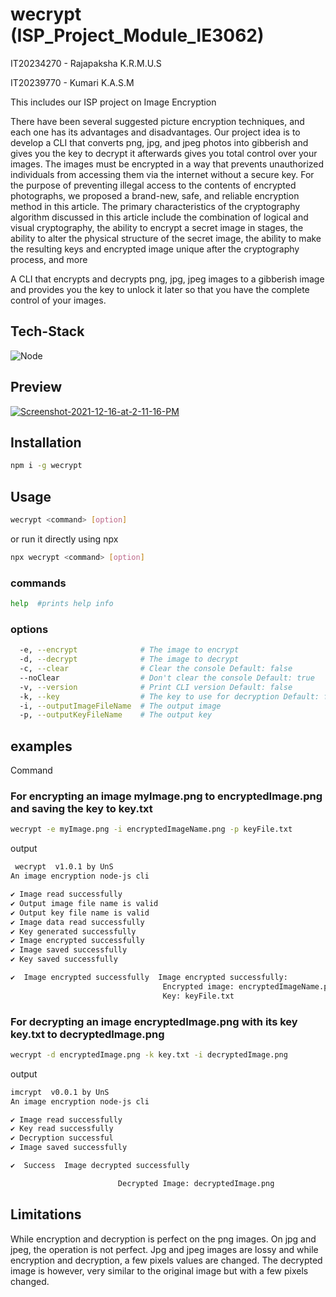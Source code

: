 # wecrypt (ISP_Project_Module_IE3062)

IT20234270 - Rajapaksha K.R.M.U.S

IT20239770 - Kumari K.A.S.M

This includes our ISP project on Image Encryption

There have been several suggested picture encryption techniques, and each one has its advantages and disadvantages. Our project idea is to develop a CLI that converts png, jpg, and jpeg photos into gibberish and gives you the key to decrypt it afterwards gives you total control over your images. The images must be encrypted in a way that prevents unauthorized individuals from accessing them via the internet without a secure key. For the purpose of preventing illegal access to the contents of encrypted photographs, we proposed a brand-new, safe, and reliable encryption method in this article. The primary characteristics of the cryptography algorithm discussed in this article include the combination of logical and visual cryptography, the ability to encrypt a secret image in stages, the ability to alter the physical structure of the secret image, the ability to make the resulting keys and encrypted image unique after the cryptography process, and more

A CLI that encrypts and decrypts png, jpg, jpeg images to a gibberish image and provides you the key to unlock it later so that you have the complete control of your images.


## Tech-Stack

![Node](https://img.shields.io/badge/NodeJS-05122A?style=for-the-badge&logo=node.js)&nbsp;

## Preview

<a href="https://ibb.co/C0qF3fJ"><img src="https://i.ibb.co/5cdVgPY/Screenshot-2021-12-16-at-2-11-16-PM.png" alt="Screenshot-2021-12-16-at-2-11-16-PM" border="0"></a>

## Installation

```sh
npm i -g wecrypt
```

## Usage

```sh
wecrypt <command> [option]
```

or run it directly using npx

```sh
npx wecrypt <command> [option]
```

### commands

```sh
help  #prints help info
```

### options

```sh
  -e, --encrypt              # The image to encrypt
  -d, --decrypt              # The image to decrypt
  -c, --clear                # Clear the console Default: false
  --noClear                  # Don't clear the console Default: true
  -v, --version              # Print CLI version Default: false
  -k, --key                  # The key to use for decryption Default: false
  -i, --outputImageFileName  # The output image
  -p, --outputKeyFileName    # The output key
```

## examples

Command

### For encrypting an image myImage.png to encryptedImage.png and saving the key to key.txt

```sh
wecrypt -e myImage.png -i encryptedImageName.png -p keyFile.txt
```

output

```sh
 wecrypt  v1.0.1 by UnS
An image encryption node-js cli

✔ Image read successfully
✔ Output image file name is valid
✔ Output key file name is valid
✔ Image data read successfully
✔ Key generated successfully
✔ Image encrypted successfully
✔ Image saved successfully
✔ Key saved successfully

✔  Image encrypted successfully  Image encrypted successfully:
                                  Encrypted image: encryptedImageName.png
                                  Key: keyFile.txt

```

### For decrypting an image encryptedImage.png with its key key.txt to decryptedImage.png

```sh
wecrypt -d encryptedImage.png -k key.txt -i decryptedImage.png
```

output

```sh
imcrypt  v0.0.1 by UnS
An image encryption node-js cli

✔ Image read successfully
✔ Key read successfully
✔ Decryption successful
✔ Image saved successfully

✔  Success  Image decrypted successfully

                        Decrypted Image: decryptedImage.png

```

## Limitations

While encryption and decryption is perfect on the png images. On jpg and jpeg, the operation is not perfect. Jpg and jpeg images are lossy and while encryption and decryption, a few pixels values are changed. The decrypted image is however, very similar to the original image but with a few pixels changed.
